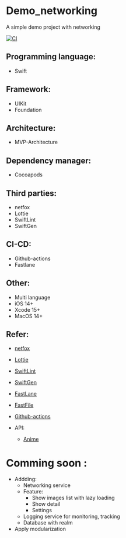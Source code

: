 # Demo_networking
A simple demo project with networking 		

[![CI](https://github.com/zankyn123/DemoInterview/actions/workflows/BuildAppRelease.yml/badge.svg)](https://github.com/zankyn123/DemoInterview/actions/workflows/BuildAppRelease.yml)

##  Programming language:
- Swift
## Framework:
- UIKit
- Foundation
##  Architecture:
- MVP-Architecture
##  Dependency manager:
- Cocoapods
##  Third parties:
- netfox
- Lottie
- SwiftLint
- SwiftGen
##  CI-CD:
- Github-actions
- Fastlane
##  Other:
- Multi language
- iOS 14+
- Xcode 15+
- MacOS 14+

##  Refer:
- [netfox](https://github.com/kasketis/netfox)
- [Lottie](https://github.com/airbnb/lottie-ios)
- [SwiftLint](https://github.com/realm/SwiftLint)
- [SwiftGen](https://github.com/SwiftGen/SwiftGen)

- [FastLane](https://docs.fastlane.tools/getting-started/ios/setup/)
- [FastFile](https://docs.fastlane.tools/actions/)
- [Github-actions](https://docs.github.com/en/actions)

- API:
  - [Anime](https://jikan.moe/#features)
 
# Comming soon :
- Addding:
  - Networking service
  - Feature:
     - Show images list with lazy loading
     - Show detail
     - Settings
  - Logging service for monitoring, tracking
  - Database with realm
- Apply modularization
